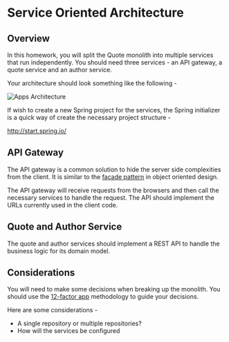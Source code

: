 # Service Oriented Architecture

## Overview
In this homework, you will split the Quote monolith into multiple services that
run independently.  You should need three services - an API gateway, a quote
service and an author service.

Your architecture should look something like the following -

![Apps Architecture](./architecture.png)

If wish to create a new Spring project for the services, the Spring initializer is a quick way of create the necessary project structure -

http://start.spring.io/


## API Gateway

The API gateway is a common solution to hide the server side complexities from
the client.  It is similar to the
[facade pattern](https://en.wikipedia.org/wiki/Facade_pattern) in object
oriented design.

The API gateway will receive requests from the browsers and then call the necessary services to handle the request.  The API should implement the URLs currently used in the client code.

## Quote and Author Service
The quote and author services should implement a REST API to handle the business logic for its domain model.

## Considerations
You will need to make some decisions when breaking up the monolith.  You should use the [12-factor app](https://12factor.net/) methodology to guide your decisions.

Here are some considerations -
* A single repository or multiple repositories?
* How will the services be configured
